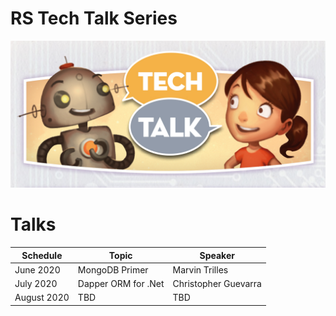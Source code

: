 # RS Tech Talk Series

![Tech Talk Image](./_assets/techtalk.jpg)

# Talks

| Schedule | Topic | Speaker |
| --- | --- | --- |
| June 2020 | MongoDB Primer | Marvin Trilles |
| July 2020 | Dapper ORM for .Net | Christopher Guevarra |
| August 2020 | TBD | TBD |
